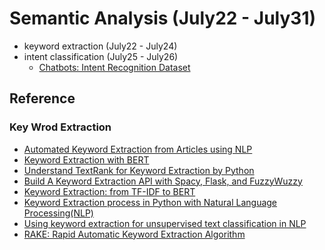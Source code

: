 # Semantic Analysis (July22 - July31)

* keyword extraction (July22 - July24)
* intent classification (July25 - July26)
   * [Chatbots: Intent Recognition Dataset](https://www.kaggle.com/elvinagammed/chatbots-intent-recognition-dataset) 


## Reference
### Key Wrod Extraction
* [Automated Keyword Extraction from Articles using NLP](https://medium.com/analytics-vidhya/automated-keyword-extraction-from-articles-using-nlp-bfd864f41b34)
* [Keyword Extraction with BERT](https://towardsdatascience.com/keyword-extraction-with-bert-724efca412ea)
* [Understand TextRank for Keyword Extraction by Python](https://towardsdatascience.com/textrank-for-keyword-extraction-by-python-c0bae21bcec0)
* [Build A Keyword Extraction API with Spacy, Flask, and FuzzyWuzzy](https://towardsdatascience.com/build-a-keyword-extraction-api-with-spacy-flask-and-fuzzywuzzy-4909d7ffc105)
* [Keyword Extraction: from TF-IDF to BERT](https://towardsdatascience.com/keyword-extraction-python-tf-idf-textrank-topicrank-yake-bert-7405d51cd839)
* [Keyword Extraction process in Python with Natural Language Processing(NLP)](https://towardsdatascience.com/keyword-extraction-process-in-python-with-natural-language-processing-nlp-d769a9069d5c)
* [Using keyword extraction for unsupervised text classification in NLP](https://towardsdatascience.com/using-keyword-extraction-for-unsupervised-text-classification-in-nlp-10433a1c0cf9)
* [RAKE: Rapid Automatic Keyword Extraction Algorithm](https://medium.datadriveninvestor.com/rake-rapid-automatic-keyword-extraction-algorithm-f4ec17b2886c)
